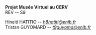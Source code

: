**Projet Musée Virtuel au CERV**
<br>
REV -- S9


Hineiti HATITIO -- *h8hatiti@enib.fr*
<br>
Tristan GUYOMARD -- *t9guyoma@enib.fr*
